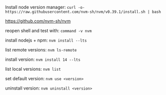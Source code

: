Install node version manager:
`curl -o- https://raw.githubusercontent.com/nvm-sh/nvm/v0.39.1/install.sh | bash`

<https://github.com/nvm-sh/nvm>

reopen shell and test with: `command -v nvm`

install nodejs + npm: `nvm install --lts`

list remote versions: `nvm ls-remote`

install version: `nvm install 14 --lts`

list local versions: `nvm list`

set default version: `nvm use <version>`

uninstall version: `nvm uninstall <version>`